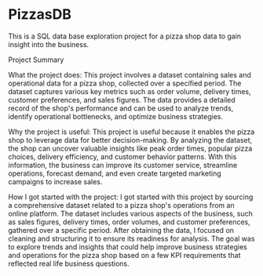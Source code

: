 # PizzasDB
This is a SQL data base exploration project for a pizza shop data to gain insight into the business.

Project Summary

What the project does:
This project involves a dataset containing sales and operational data for a pizza shop, collected over a specified period. The dataset captures various key metrics such as order volume, delivery times, customer preferences, and sales figures. The data provides a detailed record of the shop's performance and can be used to analyze trends, identify operational bottlenecks, and optimize business strategies.

Why the project is useful:
This project is useful because it enables the pizza shop to leverage data for better decision-making. By analyzing the dataset, the shop can uncover valuable insights like peak order times, popular pizza choices, delivery efficiency, and customer behavior patterns. With this information, the business can improve its customer service, streamline operations, forecast demand, and even create targeted marketing campaigns to increase sales.

How I got started with the project:
I got started with this project by sourcing a comprehensive dataset related to a pizza shop's operations from an online platform. The dataset includes various aspects of the business, such as sales figures, delivery times, order volumes, and customer preferences, gathered over a specific period. After obtaining the data, I focused on cleaning and structuring it to ensure its readiness for analysis. The goal was to explore trends and insights that could help improve business strategies and operations for the pizza shop based on a few KPI requirements that reflected real life business questions.



